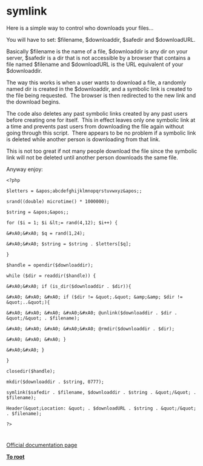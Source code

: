 # symlink





Here is a simple way to control who downloads your files...



You will have to set: $filename, $downloaddir, $safedir and $downloadURL.



Basically $filename is the name of a file, $downloaddir is any dir on your server, $safedir is a dir that is not accessible by a browser that contains a file named $filename and $downloadURL is the URL equivalent of your $downloaddir.



The way this works is when a user wants to download a file, a randomly named dir is created in the $downloaddir, and a symbolic link is created to the file being requested.&#xA0; The browser is then redirected to the new link and the download begins.



The code also deletes any past symbolic links created by any past users before creating one for itself.&#xA0; This in effect leaves only one symbolic link at a time and prevents past users from downloading the file again without going through this script.&#xA0; There appears to be no problem if a symbolic link is deleted while another person is downloading from that link.



This is not too great if not many people download the file since the symbolic link will not be deleted until another person downloads the same file. 



Anyway enjoy:





```
<?php

$letters = &apos;abcdefghijklmnopqrstuvwxyz&apos;;

srand((double) microtime() * 1000000);

$string = &apos;&apos;;

for ($i = 1; $i &lt;= rand(4,12); $i++) {

&#xA0;&#xA0; $q = rand(1,24);

&#xA0;&#xA0; $string = $string . $letters[$q];

}

$handle = opendir($downloaddir);

while ($dir = readdir($handle)) {

&#xA0;&#xA0; if (is_dir($downloaddir . $dir)){

&#xA0; &#xA0; &#xA0; if ($dir != &quot;.&quot; &amp;&amp; $dir != &quot;..&quot;){

&#xA0; &#xA0; &#xA0; &#xA0;&#xA0; @unlink($downloaddir . $dir . &quot;/&quot; . $filename);

&#xA0; &#xA0; &#xA0; &#xA0;&#xA0; @rmdir($downloaddir . $dir);

&#xA0; &#xA0; &#xA0; }

&#xA0;&#xA0; }

}

closedir($handle);

mkdir($downloaddir . $string, 0777);

symlink($safedir . $filename, $downloaddir . $string . &quot;/&quot; . $filename);

Header(&quot;Location: &quot; . $downloadURL . $string . &quot;/&quot; . $filename);

?>
```



  

#

[Official documentation page](https://www.php.net/manual/en/function.symlink.php)

**[To root](/README.md)**